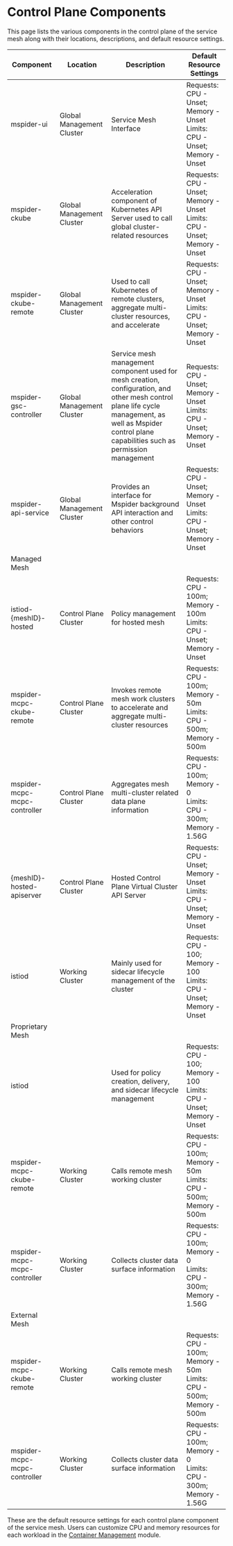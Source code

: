 # Control Plane Components

This page lists the various components in the control plane of the service mesh along with their locations, descriptions, and default resource settings.

| Component | Location | Description | Default Resource Settings |
| ----------|----------|-------------|--------------------------|
| mspider-ui | Global Management Cluster | Service Mesh Interface | Requests: CPU - Unset; Memory - Unset<br>Limits: CPU - Unset; Memory - Unset |
| mspider-ckube | Global Management Cluster | Acceleration component of Kubernetes API Server used to call global cluster-related resources | Requests: CPU - Unset; Memory - Unset<br>Limits: CPU - Unset; Memory - Unset |
| mspider-ckube-remote | Global Management Cluster | Used to call Kubernetes of remote clusters, aggregate multi-cluster resources, and accelerate | Requests: CPU - Unset; Memory - Unset<br>Limits: CPU - Unset; Memory - Unset |
| mspider-gsc-controller | Global Management Cluster | Service mesh management component used for mesh creation, configuration, and other mesh control plane life cycle management, as well as Mspider control plane capabilities such as permission management | Requests: CPU - Unset; Memory - Unset<br>Limits: CPU - Unset; Memory - Unset |
| mspider-api-service | Global Management Cluster | Provides an interface for Mspider background API interaction and other control behaviors | Requests: CPU - Unset; Memory - Unset<br>Limits: CPU - Unset; Memory - Unset |
| Managed Mesh | | | |
| istiod-{meshID}-hosted | Control Plane Cluster | Policy management for hosted mesh | Requests: CPU - 100m; Memory - 100m<br>Limits: CPU - Unset; Memory - Unset |
| mspider-mcpc-ckube-remote | Control Plane Cluster | Invokes remote mesh work clusters to accelerate and aggregate multi-cluster resources | Requests: CPU - 100m; Memory - 50m<br>Limits: CPU - 500m; Memory - 500m |
| mspider-mcpc-mcpc-controller | Control Plane Cluster | Aggregates mesh multi-cluster related data plane information | Requests: CPU - 100m; Memory - 0<br>Limits: CPU - 300m; Memory - 1.56G |
| {meshID}-hosted-apiserver | Control Plane Cluster | Hosted Control Plane Virtual Cluster API Server | Requests: CPU - Unset; Memory - Unset<br>Limits: CPU - Unset; Memory - Unset |
| istiod | Working Cluster | Mainly used for sidecar lifecycle management of the cluster | Requests: CPU - 100; Memory - 100<br>Limits: CPU - Unset; Memory - Unset |
| Proprietary Mesh | | | |
| istiod | | Used for policy creation, delivery, and sidecar lifecycle management | Requests: CPU - 100; Memory - 100<br>Limits: CPU - Unset; Memory - Unset |
| mspider-mcpc-ckube-remote | Working Cluster | Calls remote mesh working cluster | Requests: CPU - 100m; Memory - 50m<br>Limits: CPU - 500m; Memory - 500m |
| mspider-mcpc-mcpc-controller | Working Cluster | Collects cluster data surface information | Requests: CPU - 100m; Memory - 0<br>Limits: CPU - 300m; Memory - 1.56G |
| External Mesh | | | |
| mspider-mcpc-ckube-remote | Working Cluster | Calls remote mesh working cluster | Requests: CPU - 100m; Memory - 50m<br>Limits: CPU - 500m; Memory - 500m |
| mspider-mcpc-mcpc-controller | Working Cluster | Collects cluster data surface information | Requests: CPU - 100m; Memory - 0<br>Limits: CPU - 300m; Memory - 1.56G |

These are the default resource settings for each control plane component of the service mesh. Users can customize CPU and memory resources for each workload in the [Container Management](../../kpanda/user-guide/workloads/create-deployment.md) module.

